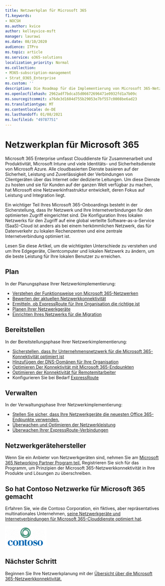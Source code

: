 ```yaml
---
title: Netzwerkplan für Microsoft 365
f1.keywords:
- NOCSH
ms.author: kvice
author: kelleyvice-msft
manager: laurawi
ms.date: 08/10/2020
audience: ITPro
ms.topic: article
ms.service: o365-solutions
localization_priority: Normal
ms.collection:
- M365-subscription-management
- Strat_O365_Enterprise
ms.custom: ''
description: Die Roadmap für die Implementierung von Microsoft 365-Netzwerken.
ms.openlocfilehash: 2962adf7bdca35d06672696471e0932fd1a7b09c
ms.sourcegitcommit: a76de3d1604d755b29053e7bf557c0008be6ad23
ms.translationtype: MT
ms.contentlocale: de-DE
ms.lasthandoff: 01/08/2021
ms.locfileid: "49787751"
---
```

# <a name="networking-roadmap-for-microsoft-365"></a>Netzwerkplan für Microsoft 365

Microsoft 365 Enterprise umfasst Clouddienste für Zusammenarbeit und Produktivität, Microsoft Intune und viele Identitäts- und Sicherheitsdienste von Microsoft Azure. Alle cloudbasierten Dienste basieren auf der Sicherheit, Leistung und Zuverlässigkeit der Verbindungen von Clientgeräten über das Internet oder dedizierte Leitungen. Um diese Dienste zu hosten und sie für Kunden auf der ganzen Welt verfügbar zu machen, hat Microsoft eine Netzwerkinfrastruktur entwickelt, deren Fokus auf Leistung und Integration liegt. 

Ein wichtiger Teil Ihres Microsoft 365-Onboardings besteht in der Sicherstellung, dass Ihr Netzwerk und Ihre Internetverbindungen für den optimierten Zugriff eingerichtet sind. Die Konfiguration Ihres lokalen Netzwerks für den Zugriff auf eine global verteilte Software-as-a-Service (SaaS)-Cloud ist anders als bei einem herkömmlichen Netzwerk, das für Datenverkehr zu lokalen Rechenzentren und eine zentrale Internetverbindung optimiert ist. 

Lesen Sie diese Artikel, um die wichtigsten Unterschiede zu verstehen und um Ihre Edgegeräte, Clientcomputer und lokalen Netzwerk zu ändern, um die beste Leistung für Ihre lokalen Benutzer zu erreichen.

## <a name="plan"></a>Plan

In der Planungsphase Ihrer Netzwerkimplementierung:

- [Verstehen der Funktionsweise von Microsoft 365-Netzwerken](microsoft-365-networking-overview.md)
- [Bewerten der aktuellen Netzwerkkonnektivität](assessing-network-connectivity.md)
- [Ermitteln, ob ExpressRoute für Ihre Organisation die richtige ist](network-planning-with-expressroute.md)
- [Planen Ihrer Netzwerkgeräte](plan-for-network-devices.md)
- [Einrichten Ihres Netzwerks für die Migration](network-and-migration-planning.md)

## <a name="deploy"></a>Bereitstellen

In der Bereitstellungsphase Ihrer Netzwerkimplementierung:

- [Sicherstellen, dass Ihr Unternehmensnetzwerk für die Microsoft 365-Konnektivität optimiert ist](set-up-network-for-microsoft-365.md)
- [Hinzufügen der DNS-Domänen für Ihre Organisation](https://docs.microsoft.com/microsoft-365/admin/setup/add-domain)
- [Optimieren Der Konnektivität mit Microsoft 365-Endpunkten](microsoft-365-ip-web-service.md)
- [Optimieren der Konnektivität für Remotemitarbeiter](microsoft-365-vpn-split-tunnel.md)
- Konfigurieren Sie bei Bedarf [ExpressRoute](azure-expressroute.md)

## <a name="manage"></a>Verwalten

In der Verwaltungsphase Ihrer Netzwerkimplementierung:

- [Stellen Sie sicher, dass Ihre Netzwerkgeräte die neuesten Office 365-Endpunkte verwenden.](microsoft-365-endpoints.md)
- [Überwachen und Optimieren der Netzwerkleistung](network-planning-and-performance.md)
- [Überwachen Ihrer ExpressRoute-Verbindungen](managing-expressroute-for-connectivity.md)

## <a name="network-equipment-vendors"></a>Netzwerkgerätehersteller

Wenn Sie ein Anbieter von Netzwerkgeräten sind, nehmen Sie am [Microsoft 365 Networking Partner Program teil.](microsoft-365-networking-partner-program.md) Registrieren Sie sich für das Programm, um Prinzipien der Microsoft 365-Netzwerkkonnektivität in Ihre Produkte und Lösungen zu überschreiben. 

## <a name="how-contoso-did-networking-for-microsoft-365"></a>So hat Contoso Netzwerke für Microsoft 365 gemacht

Erfahren Sie, wie die Contoso Corporation, ein fiktives, aber repräsentatives multinationales Unternehmen, [seine Netzwerkgeräte und Internetverbindungen für Microsoft 365-Clouddienste optimiert hat](contoso-networking.md).

![Die Contoso Corporation](../media/contoso-overview/contoso-icon.png)

## <a name="next-step"></a>Nächster Schritt

Beginnen Sie Ihre Netzwerkplanung mit der [Übersicht über die Microsoft 365-Netzwerkkonnektivität.](microsoft-365-networking-overview.md)
